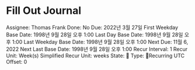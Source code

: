 # Fill Out Journal

Assignee: Thomas Frank
Done: No
Due: 2022년 3월 27일
First Weekday Base Date: 1998년 9월 28일 오후 1:00
Last Day Base Date: 1998년 9월 28일 오후 1:00
Last Weekday Base Date: 1998년 9월 28일 오후 1:00
Next Due: 11월 6, 2022
Next Last Base Date: 1998년 9월 28일 오후 1:00
Recur Interval: 1
Recur Unit: Week(s)
Simplified Recur Unit: weeks
State: 🔴
Type: 🔄Recurring
UTC Offset: 0